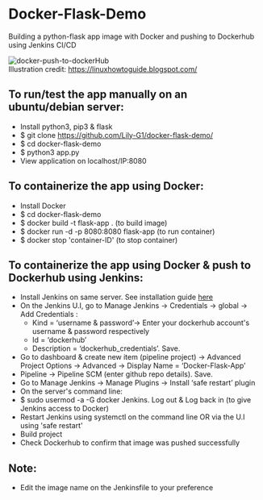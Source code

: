 # Docker-Flask-Demo  
Building a python-flask app image with Docker and pushing to Dockerhub using Jenkins CI/CD  

![docker-push-to-dockerHub](https://github.com/Lily-G1/docker-flask-demo/assets/104821662/1d988e34-b665-4da8-a994-b954f76aaf05)  
Illustration credit: https://linuxhowtoguide.blogspot.com/  

## To run/test the app manually on an ubuntu/debian server:  
- Install python3, pip3 & flask  
- $ git clone https://github.com/Lily-G1/docker-flask-demo/  
- $ cd docker-flask-demo  
- $ python3 app.py  
- View application on localhost/IP:8080

## To containerize the app using Docker:  
- Install Docker  
- $ cd docker-flask-demo  
- $ docker build -t flask-app . (to build image)  
- $ docker run -d -p 8080:8080 flask-app (to run container)  
- $ docker stop 'container-ID' (to stop container)  

## To containerize the app using Docker & push to Dockerhub using Jenkins:  
- Install Jenkins on same server. See installation guide [here](https://www.jenkins.io/doc/book/installing/linux/#debianubuntu)  
- On the Jenkins U.I, go to Manage Jenkins -> Credentials -> global -> Add Credentials :
  - Kind = ‘username & password’-> Enter your dockerhub account's username & password respectively  
  - Id = ‘dockerhub’  
  - Description = ‘dockerhub_credentials’. Save.  
- Go to dashboard & create new item (pipeline project) -> Advanced Project Options -> Advanced -> Display Name = ‘Docker-Flask-App’  
- Pipeline -> Pipeline SCM (enter github repo details). Save.  
- Go to Manage Jenkins -> Manage Plugins -> Install ‘safe restart’ plugin  
- On the server's command line:  
 - $ sudo usermod -a -G docker Jenkins. Log out & Log back in   (to give Jenkins access to Docker)  
- Restart Jenkins using systemctl on the command line OR via the U.I using 'safe restart'  
- Build project  
- Check Dockerhub to confirm that image was pushed successfully  

## Note:  
- Edit the image name on the Jenkinsfile to your preference  
